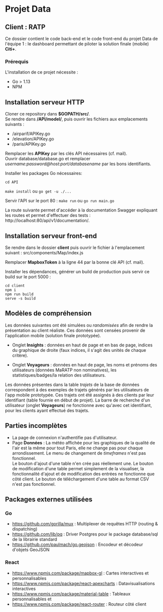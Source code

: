 # Projet Data

## Client : RATP

Ce dossier contient le code back-end et le code front-end du projet Data de l'équipe 1 : le dashboard permettant de piloter la solution finale (mobile) **Citi+**.  

### Prérequis

L'installation de ce projet nécessite :  
- Go > 1.13 
- NPM 

## Installation serveur HTTP

Cloner ce repository dans **$GOPATH/src/**.  
Se rendre dans **/API/model/**, puis ouvrir les fichiers aux emplacements suivants :  
- /airparif/APIKey.go
- /elevation/APIKey.go
- /paris/APIKey.go  

Remplacer les **APIKey** par les clés API nécessaires (cf. mail).  
Ouvrir database/database.go et remplacer *username:password@host:port/databasename* par les bons identifiants.  

Installer les packages Go nécessaires:  

```cd API```

```make install``` ou ```go get -u ./...```  

Servir l'API sur le port 80 :
```make run``` ou ```go run main.go``` 

La route suivante permet d'accéder à la documentation Swagger expliquant les routes et permet d'effectuer des tests : http://localhost:80/api/v1/documentation/.

## Installation serveur front-end

Se rendre dans le dossier **client** puis ouvrir le fichier à l'emplacement suivant : src/components/Map/index.js  

Remplacer **MapboxToken** à la ligne 44 par la bonne clé API (cf. mail).  

Installer les dépendances, générer un build de production puis servir ce build sur le port 5000 :  
```
cd client
npm i
npm run build
serve -s build
```

## Modèles de compréhension

Les données suivantes ont été simulées ou *randomisées* afin de rendre la présentation au client réaliste. Ces données sont censées provenir de l'application mobile (solution finale prototypée).

- Onglet **Insights** : données en haut de page et en bas de page, indices du graphique de droite (faux indices, il s'agit des unités de chaque critère).

- Onglet **Voyageurs** : données en haut de page, les noms et prénoms des utilisateurs (données MaRATP non nominatives), les statistiques/badges/la relation des utilisateurs.

Les données présentes dans la table *trajets* de la base de données correspondent à des exemples de trajets générés par les utilisateurs de l'app mobile prototypée. Ces trajets ont été assignés à des clients par leur identifiant (table fournie en début de projet). La barre de recherche d'un utilisateur (onglet **Voyageurs**) ne fonctionne avec qu'avec cet identifiant, pour les clients ayant effectué des trajets.

## Parties incomplètes

- La page de connexion n'authentifie pas d'utilisateur.
- Page **Données** : La météo affichée pour les graphiques de la qualité de l'air est la même pour tout Paris, elle ne change pas pour chaque arrondissement. Le menu de changement de *timeframes* n'est pas fonctionnel.  
Le bouton d'ajout d'une table n'en crée pas réellement une. Le bouton de modification d'une table permet simplement de la visualiser, la fonctionnalité d'ajout et de modification des entrées ne fonctionne que côté client. Le bouton de téléchargement d'une table au format CSV n'est pas fonctionnel.

## Packages externes utilisées

### Go
- https://github.com/gorilla/mux : Multiplexer de requêtes HTTP (routing & dispatching) 
- https://github.com/lib/pq : Driver Postgres pour le package database/sql de la librairie standard
- https://github.com/paulmach/go.geojson : Encodeur et décodeur d'objets GeoJSON

### React
- https://www.npmjs.com/package/mapbox-gl : Cartes interactives et personnalisables
- https://www.npmjs.com/package/react-apexcharts : Datavisualisations interactives
- https://www.npmjs.com/package/material-table : Tableaux personnalisables et 
- https://www.npmjs.com/package/react-router : Routeur côté client




